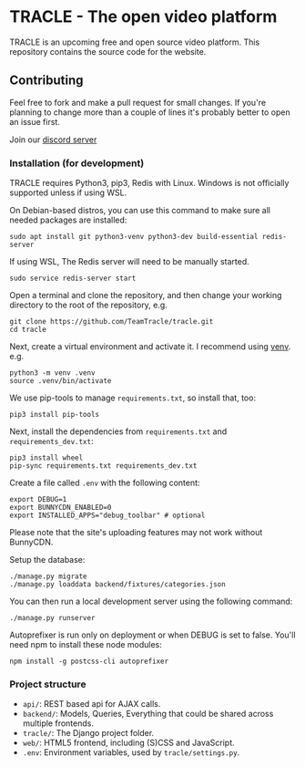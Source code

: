 # TRACLE - The open video platform
TRACLE is an upcoming free and open source video platform. This repository contains the source code for the website.

## Contributing
Feel free to fork and make a pull request for small changes. If you're planning to change more than a couple of lines 
it's probably better to open an issue first.

Join our [discord server](https://discord.gg/gKatcJ8)

### Installation (for development)

TRACLE requires Python3, pip3, Redis with Linux. Windows is not officially supported unless if using WSL.

On Debian-based distros, you can use this command to make sure all needed packages are installed:
```
sudo apt install git python3-venv python3-dev build-essential redis-server
```

If using WSL, The Redis server will need to be manually started.
```
sudo service redis-server start
```

Open a terminal and clone the repository, and then change your working directory to the root of the repository, e.g.

```
git clone https://github.com/TeamTracle/tracle.git
cd tracle
```
Next, create a virtual environment and activate it. I recommend 
using [venv](https://docs.python.org/3/library/venv.html). e.g.

```
python3 -m venv .venv
source .venv/bin/activate
```

We use pip-tools to manage ``requirements.txt``, so install that, too:
```
pip3 install pip-tools
```

Next, install the dependencies from ``requirements.txt`` and ``requirements_dev.txt``:
```
pip3 install wheel
pip-sync requirements.txt requirements_dev.txt
```

Create a file called ```.env``` with the following content:

```
export DEBUG=1
export BUNNYCDN_ENABLED=0
export INSTALLED_APPS="debug_toolbar" # optional
```

Please note that the site's uploading features may not work without BunnyCDN.

Setup the database:

```
./manage.py migrate
./manage.py loaddata backend/fixtures/categories.json
```

You can then run a local development server using the following command:

```
./manage.py runserver
```

Autoprefixer is run only on deployment or when DEBUG is set to false. You'll need npm to install these node modules:

```
npm install -g postcss-cli autoprefixer
```

### Project structure

- ``api/``: REST based api for AJAX calls.
- ``backend/``: Models, Queries, Everything that could be shared across multiple frontends.
- ``tracle/``: The Django project folder.
- ``web/``: HTML5 frontend, including (S)CSS and JavaScript.
- ``.env``: Environment variables, used by ``tracle/settings.py``.

